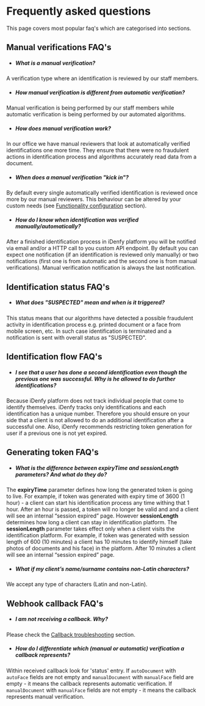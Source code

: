 # Frequently asked questions
This page covers most popular faq's which are categorised into sections.

## Manual verifications FAQ's

- ##### What is a manual verification?
A verification type where an identification is reviewed by our staff members.

- ##### How manual verification is different from automatic verification?
Manual verification is being performed by our staff members while automatic verification is
being performed by our automated algorithms. 

- ##### How does manual verification work?
In our office we have manual reviewers that look at automatically verified identifications 
one more time. They ensure that there were no fraudulent actions in identification 
process and algorithms accurately read data from a document.  

- ##### When does a manual verification "kick in"?
By default every single automatically verified identification is reviewed once more 
by our manual reviewers. This behaviour can be altered by your custom needs 
(see [Functionality configuration]() section).

- ##### How do I know when identification was verified manually/automatically?
After a finished identification process in iDenfy platform you will be notified via email
and/or a HTTP call to you custom API endpoint. By default you can expect one notification 
(if an identification is reviewed only manually) or two notifications (first one is from
automatic and the second one is from manual verifications). Manual verification notification
is always the last notification. 

## Identification status FAQ's

- ##### What does "SUSPECTED" mean and when is it triggered?
This status means that our algorithms have detected a possible fraudulent activity in
identification process e.g. printed document or a face from mobile screen, etc. In such case
identification is terminated and a notification is sent with overall status as "SUSPECTED". 

## Identification flow FAQ's

- ##### I see that a user has done a second identification even though the previous one was successful. Why is he allowed to do further identifications?
Because iDenfy platform does not track individual people that come to identify themselves.
iDenfy tracks only identifications and each identification has a unique number. 
Therefore you should ensure on your side that a client is not allowed to do 
an additional identification after a successful one. Also, iDenfy recommends 
restricting token generation for user if a previous one is not yet expired. 

## Generating token FAQ's

- ##### What is the difference between expiryTime and sessionLength parameters? And what do they do?
The **expiryTime** parameter defines how long the generated token is going to live.
For example, if token was generated with expiry time of 3600 (1 hour) - 
a client can start his identification process any time withing that 1 hour.
After an hour is passed, a token will no longer be valid and and a client
will see an internal “session expired” page.
However **sessionLength** determines how long a client can stay in identification platform.
The **sessionLength** parameter takes effect only when a client visits 
the identification platform.
For example, if token was generated with session length of 600 (10 minutes)
a client has 10 minutes to identify himself (take photos of documents and his face)
in the platform. After 10 minutes a client will see an internal “session expired” page.

- ##### What if my client’s name/surname contains non-Latin characters?
We accept any type of characters (Latin and non-Latin).

## Webhook callback FAQ's

- ##### I am not receiving a callback. Why?
Please check the [Callback troubleshooting]() section. 

- ##### How do I differentiate which (manual or automatic) verification a callback represents?
Within received callback look for 'status' entry.
If `autoDocument` with `autoFace` fields are not empty and 
`manualDocument` with `manualFace` field are empty - it means the callback represents 
automatic verification. If `manualDocument` with `manualFace` fields are not empty - 
it means the callback represents manual verification.
